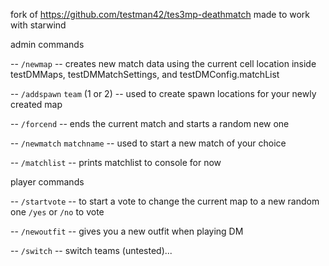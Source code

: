 
fork of https://github.com/testman42/tes3mp-deathmatch made to work with starwind

admin commands

-- `/newmap` -- creates new match data using the current cell location inside testDMMaps, testDMMatchSettings, and testDMConfig.matchList

-- `/addspawn` `team` (1 or 2) -- used to create spawn locations for your newly created map

-- `/forcend` -- ends the current match and starts a random new one

-- `/newmatch` `matchname` -- used to start a new match of your choice

-- `/matchlist` -- prints matchlist to console for now


player commands

-- `/startvote` -- to start a vote to change the current map to a new random one `/yes` or `/no` to vote

-- `/newoutfit` -- gives you a new outfit when playing DM

-- `/switch` -- switch teams (untested)...
